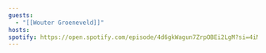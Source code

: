 ```yaml
---
guests:
  - "[[Wouter Groeneveld]]"
hosts: 
spotify: https://open.spotify.com/episode/4d6gkWagun7ZrpOBEi2LgM?si=4iMjyjoJT8uZtybFtQIStg&t=6
---
```

